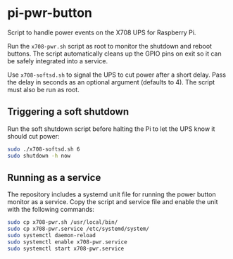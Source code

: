 # pi-pwr-button

Script to handle power events on the X708 UPS for Raspberry Pi.

Run the `x708-pwr.sh` script as root to monitor the shutdown and reboot
buttons. The script automatically cleans up the GPIO pins on exit so it
can be safely integrated into a service.

Use `x708-softsd.sh` to signal the UPS to cut power after a short delay.
Pass the delay in seconds as an optional argument (defaults to 4). The
script must also be run as root.

## Triggering a soft shutdown

Run the soft shutdown script before halting the Pi to let the UPS know it
should cut power:

```bash
sudo ./x708-softsd.sh 6
sudo shutdown -h now
```

## Running as a service

The repository includes a systemd unit file for running the power button
monitor as a service. Copy the script and service file and enable the
unit with the following commands:

```bash
sudo cp x708-pwr.sh /usr/local/bin/
sudo cp x708-pwr.service /etc/systemd/system/
sudo systemctl daemon-reload
sudo systemctl enable x708-pwr.service
sudo systemctl start x708-pwr.service
```
